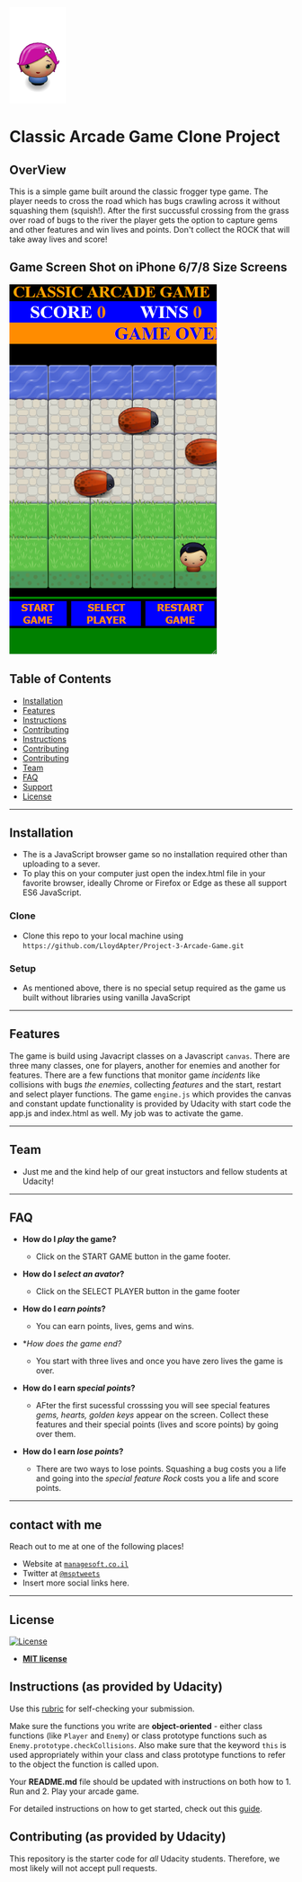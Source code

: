 <img src=https://raw.githubusercontent.com/LloydApter/Project-3-Arcade-Game/master/images/players/char-pink-girl.png>

# Classic Arcade Game Clone Project

## OverView

This is a simple game built around the classic frogger type game.  The player needs to cross the road which has bugs crawling across it without squashing them (squish!).  After the first succussful crossing from the grass over road of bugs to the river the player gets the option to capture gems and other features and win lives and points.  Don't collect the ROCK that will take away lives and score!

## Game Screen Shot on iPhone 6/7/8 Size Screens

<img src=https://raw.githubusercontent.com/LloydApter/Project-3-Arcade-Game/master/images/game-screenshot.png>


## Table of Contents

- [Installation](#installation)
- [Features](#features)
- [Instructions](#instructions)
- [Contributing](#contributing)
- [Instructions](#instructions)
- [Contributing](#contributing)
- [Contributing](#contributing)
- [Team](#team)
- [FAQ](#faq)
- [Support](#support)
- [License](#license)


---

## Installation

- The is a JavaScript browser game so no installation required other than uploading to a sever.
- To play this on your computer just open the index.html file in your favorite browser, ideally Chrome or Firefox or Edge as these all support ES6 JavaScript.

### Clone

- Clone this repo to your local machine using `https://github.com/LloydApter/Project-3-Arcade-Game.git`

### Setup

- As mentioned above, there is no special setup required as the game us built without libraries using vanilla JavaScript
---

## Features

The game is build using Javacript classes on a Javascript ```canvas```.  There are three many classes, one for players, another for enemies and another for features.  There are a few functions that monitor game *incidents* like collisions with bugs *the enemies*, collecting *features* and the start, restart and select player functions.  The game ```engine.js``` which provides the canvas and constant update functionality is provided by Udacity with start code the app.js and index.html as well. My job was to activate the game. 


---


## Team

- Just me and the kind help of our great instuctors and fellow students at Udacity!


---

## FAQ

- **How do I *play* the game?**
    - Click on the START GAME button in the game footer.

- **How do I *select an avator*?**
    - Click on the SELECT PLAYER button in the game footer

- **How do I *earn points*?**
    - You can earn points, lives, gems and wins.

- **How does the *game end?**
    - You start with three lives and once you have zero lives the game is over.

- **How do I earn *special points*?**
    - AFter the first sucessful crosssing you will see special features *gems, hearts, golden keys* appear on the screen.  Collect these features and their special points (lives and score points) by going over them.

- **How do I earn *lose points*?**
    - There are two ways to lose points. Squashing a bug costs you a life and going into the *special feature Rock* costs you a life and score points.

---

## contact with me

Reach out to me at one of the following places!

- Website at <a href="https://managesoft.co.il" target="_blank">`managesoft.co.il`</a>
- Twitter at <a href="https://twitter.com/msptweets" target="_blank">`@msptweets`</a>
- Insert more social links here.

---

## License

[![License](http://img.shields.io/:license-mit-blue.svg?style=flat-square)](http://badges.mit-license.org)

- **[MIT license](http://opensource.org/licenses/mit-license.php)**


## Instructions (as provided by Udacity)

Use this [rubric](https://review.udacity.com/#!/rubrics/15/view) for self-checking your submission.

Make sure the functions you write are **object-oriented** - either class functions (like `Player` and `Enemy`) or class prototype functions such as `Enemy.prototype.checkCollisions`. Also make sure that the keyword `this` is used appropriately within your class and class prototype functions to refer to the object the function is called upon.

Your **README.md** file should be updated with instructions on both how to 1. Run and 2. Play your arcade game.

For detailed instructions on how to get started, check out this [guide](https://docs.google.com/document/d/1v01aScPjSWCCWQLIpFqvg3-vXLH2e8_SZQKC8jNO0Dc/pub?embedded=true).

## Contributing (as provided by Udacity)

This repository is the starter code for _all_ Udacity students. Therefore, we most likely will not accept pull requests.

